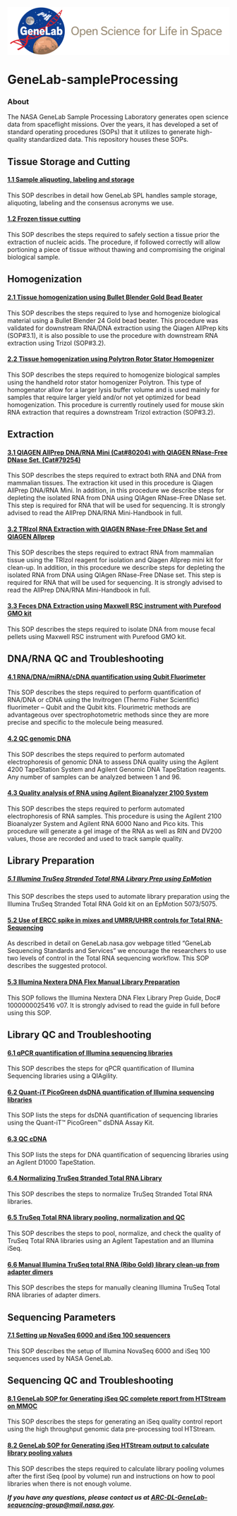  <img src="NASA_GeneLab_logo-2019.png" align="middle" alt=""/>

# GeneLab-sampleProcessing

### About
The NASA GeneLab Sample Processing Laboratory generates open science data from spaceflight missions. Over the years, it has developed a set of standard operating procedures (SOPs) that it utilizes to generate high-quality standardized data. This repository houses these SOPs.


## Tissue Storage and Cutting ##
#### [1.1 Sample aliquoting, labeling and storage](https://github.com/nasa/GeneLab-sampleProcessing/blob/master/SOP_text/1.1_sample_archiving_v1.0.md) ####
This SOP describes in detail how GeneLab SPL handles sample storage, aliquoting, labeling and the consensus acronyms we use.

#### [1.2 Frozen tissue cutting](https://github.com/nasa/GeneLab-sampleProcessing/blob/master/SOP_text/1.2_tissue_cutting_v1.0.md) ####
This SOP describes the steps required to safely section a tissue prior the extraction of nucleic acids. The procedure, if followed correctly will allow portioning a piece of tissue without thawing and compromising the original biological sample.

## Homogenization ##
#### [2.1 Tissue homogenization using Bullet Blender Gold Bead Beater](https://github.com/nasa/GeneLab-sampleProcessing/blob/master/SOP_text/2.1_homogenization_bead_beater_v1.0.md) ####
This SOP describes the steps required to lyse and homogenize biological material using a Bullet Blender 24 Gold bead beater. This procedure was validated for downstream RNA/DNA extraction using the Qiagen AllPrep kits (SOP#3.1), it is also possible to use the procedure with downstream RNA extraction using Trizol (SOP#3.2).

#### [2.2 Tissue homogenization using Polytron Rotor Stator Homogenizer](https://github.com/nasa/GeneLab-sampleProcessing/blob/master/SOP_text/2.2_homogenization_polytron_v1.0.md) ####
This SOP describes the steps required to homogenize biological samples using the handheld rotor stator homogenizer Polytron. This type of homogenator allow for a larger lysis buffer volume and is used mainly for samples that require larger yield and/or not yet optimized for bead homogenization. This procedure is currently routinely used for mouse skin RNA extraction that requires a downstream Trizol extraction (SOP#3.2).

## Extraction ##
#### [3.1 QIAGEN AllPrep DNA/RNA Mini (Cat#80204) with QIAGEN RNase-Free DNase Set. (Cat#79254)](https://github.com/nasa/GeneLab-sampleProcessing/blob/master/SOP_text/3.1_qiagen_allprep_rna_dna_v1.0.md) ####
This SOP describes the steps required to extract both RNA and DNA from mammalian tissues. The extraction kit used in this procedure is Qiagen AllPrep DNA/RNA Mini. In addition, in this procedure we describe steps for depleting the isolated RNA from DNA using QIAgen RNase-Free DNase set. This step is required for RNA that will be used for sequencing. It is strongly advised to read the AllPrep DNA/RNA Mini-Handbook in full.

#### [3.2 TRIzol RNA Extraction with QIAGEN RNase-Free DNase Set and QIAGEN Allprep](https://github.com/nasa/GeneLab-sampleProcessing/blob/master/SOP_text/3.2_trizol_rna_with_qiagen_cleanup_v1.0.md) ####
This SOP describes the steps required to extract RNA from mammalian tissue using the TRIzol reagent for isolation and Qiagen Allprep mini kit for clean-up. In addition, in this procedure we describe steps for depleting the isolated RNA from DNA using QIAgen RNase-Free DNase set. This step is required for RNA that will be used for sequencing. It is strongly advised to read the AllPrep DNA/RNA Mini-Handbook in full.

#### [3.3 Feces DNA Extraction using Maxwell RSC instrument with Purefood GMO kit](https://github.com/nasa/GeneLab-sampleProcessing/blob/master/SOP_text/3.3_feces_dna_extraction_v1.0.md) ####
This SOP describes the steps required to isolate DNA from mouse fecal pellets using Maxwell RSC instrument with Purefood GMO kit.

## DNA/RNA QC and Troubleshooting ##
#### [4.1 RNA/DNA/miRNA/cDNA quantification using Qubit Fluorimeter](https://github.com/nasa/GeneLab-sampleProcessing/blob/master/SOP_text/4.1_dna_rna_quant_qubit_v1.0.md) ####
This SOP describes the steps required to perform quantification of RNA/DNA or cDNA using the Invitrogen (Thermo Fisher Scientific) fluorimeter – Qubit and the Qubit kits. Flourimetric methods are advantageous over spectrophotometric methods since they are more precise and specific to the molecule being measured.

#### [4.2 QC genomic DNA](https://github.com/nasa/GeneLab-sampleProcessing/blob/master/SOP_text/4.2_genomic_dna_tapestation_v1.0.md) ####
This SOP describes the steps required to perform automated electrophoresis of genomic DNA to assess DNA quality using the Agilent 4200 TapeStation System and Agilent Genomic DNA TapeStation reagents. Any number of samples can be analyzed between 1 and 96.

#### [4.3 Quality analysis of RNA using Agilent Bioanalyzer 2100 System](https://github.com/nasa/GeneLab-sampleProcessing/blob/master/SOP_text/4.3_rna_bioanalyzer_v1.0.md) ####
This SOP describes the steps required to perform automated electrophoresis of RNA samples. This procedure is using the Agilent 2100 Bioanalyzer System and Agilent RNA 6000 Nano and Pico kits. This procedure will generate a gel image of the RNA as well as RIN and DV200 values, those are recorded and used to track sample quality.

## Library Preparation ##
##### [5.1 Illumina TruSeq Stranded Total RNA Library Prep using EpMotion](https://github.com/nasa/GeneLab-sampleProcessing/blob/master/SOP_text/5.1_truseq_stranded_total_rna_epmotion_v1.0.md) ####
This SOP describes the steps used to automate library preparation using the Illumina TruSeq Stranded Total RNA Gold kit on an EpMotion 5073/5075.

#### [5.2 Use of ERCC spike in mixes and UMRR/UHRR controls for Total RNA-Sequencing](https://github.com/nasa/GeneLab-sampleProcessing/blob/master/SOP_text/5.2_controls_and_spike_ins_v1.0.md) ####
As described in detail on GeneLab.nasa.gov webpage titled “GeneLab Sequencing Standards and Services” we encourage the researchers to use two levels of control in the Total RNA sequencing workflow. This SOP describes the suggested protocol.

#### [5.3 Illumina Nextera DNA Flex Manual Library Preparation](https://github.com/nasa/GeneLab-sampleProcessing/blob/master/SOP_text/5.3_nextera_flex_manual_v1.0.md) ####
This SOP follows the Illumina Nextera DNA Flex Library Prep Guide, Doc# 1000000025416 v07. It is strongly advised to read the guide in full before using this SOP.

## Library QC and Troubleshooting ##
#### [6.1 qPCR quantification of Illumina sequencing libraries](https://github.com/nasa/GeneLab-sampleProcessing/blob/master/SOP_text/6.1_qiagility_lib_quant_v1.0.md) ####
This SOP describes the steps for qPCR quantification of Illumina Sequencing libraries using a QIAgility.

#### [6.2 Quant-iT PicoGreen dsDNA quantification of Illumina sequencing libraries](https://github.com/nasa/GeneLab-sampleProcessing/blob/master/SOP_text/6.2_picogreen_v1.0.md) ####
This SOP lists the steps for dsDNA quantification of sequencing libraries using the Quant-iT™ PicoGreen™ dsDNA Assay Kit.

#### [6.3 QC cDNA](https://github.com/nasa/GeneLab-sampleProcessing/blob/master/SOP_text/6.3_d1000_dna_tapestation_v1.0.md) ####
This SOP lists the steps for DNA quantification of sequencing libraries using an Agilent D1000 TapeStation.

#### [6.4 Normalizing TruSeq Stranded Total RNA Library](https://github.com/nasa/GeneLab-sampleProcessing/blob/master/SOP_text/6.4_normalize_truseq_lib_v1.0.md) ####
This SOP describes the steps to normalize TruSeq Stranded Total RNA libraries.

#### [6.5 TruSeq Total RNA library pooling, normalization and QC](https://github.com/nasa/GeneLab-sampleProcessing/blob/master/SOP_text/6.5_truseq_total_rna_library_pooling_normalization_qc_v1.0.md) ####
This SOP describes the steps to pool, normalize, and check the quality of TruSeq Total RNA libraries using an Agilent Tapestation and an Illumina iSeq.

#### [6.6 Manual Illumina TruSeq total RNA (Ribo Gold) library clean-up from adapter dimers](https://github.com/nasa/GeneLab-sampleProcessing/blob/master/SOP_text/6.6_library_manual_cleanup.md) ####
This SOP describes the steps for manually cleaning Illumina TruSeq Total RNA libraries of adapter dimers.

## Sequencing Parameters ##
#### [7.1 Setting up NovaSeq 6000 and iSeq 100 sequencers](https://github.com/nasa/GeneLab-sampleProcessing/blob/master/SOP_text/7.1_sequencer_setup_v1.0.md) ####
This SOP describes the setup of Illumina NovaSeq 6000 and iSeq 100 sequences used by NASA GeneLab.

## Sequencing QC and Troubleshooting ##
#### [8.1 GeneLab SOP for Generating iSeq QC complete report from HTStream on MMOC](https://github.com/nasa/GeneLab-sampleProcessing/blob/master/SOP_text/8.1_generate_htstream_iseq_qc_report_on_mmoc_v1.0.md) ####
This SOP describes the steps for generating an iSeq quality control report using the high throughput genomic data pre-processing tool HTStream.

#### [8.2 GeneLab SOP for Generating iSeq HTStream output to calculate library pooling values](https://github.com/nasa/GeneLab-sampleProcessing/blob/master/SOP_text/8.1_generate_htstream_iseq_qc_report_on_mmoc_v1.0.md) ####
This SOP describes the steps required to calculate library pooling volumes after the first iSeq (pool by volume) run and instructions on how to pool libraries when there is not enough volume.

**_If you have any questions, please contact us at ARC-DL-GeneLab-sequencing-group@mail.nasa.gov._**
